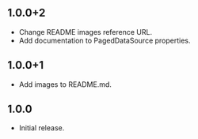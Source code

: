 ## 1.0.0+2

* Change README images reference URL.
* Add documentation to PagedDataSource properties.

## 1.0.0+1

* Add images to README.md.

## 1.0.0

* Initial release.